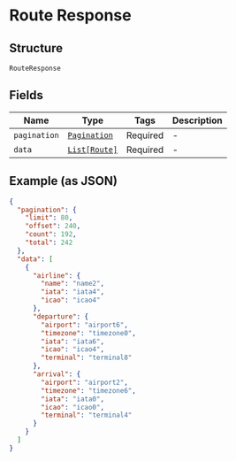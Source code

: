 
# Route Response

## Structure

`RouteResponse`

## Fields

| Name | Type | Tags | Description |
|  --- | --- | --- | --- |
| `pagination` | [`Pagination`](../../doc/models/pagination.md) | Required | - |
| `data` | [`List[Route]`](../../doc/models/route.md) | Required | - |

## Example (as JSON)

```json
{
  "pagination": {
    "limit": 80,
    "offset": 240,
    "count": 192,
    "total": 242
  },
  "data": [
    {
      "airline": {
        "name": "name2",
        "iata": "iata4",
        "icao": "icao4"
      },
      "departure": {
        "airport": "airport6",
        "timezone": "timezone0",
        "iata": "iata6",
        "icao": "icao4",
        "terminal": "terminal8"
      },
      "arrival": {
        "airport": "airport2",
        "timezone": "timezone6",
        "iata": "iata0",
        "icao": "icao0",
        "terminal": "terminal4"
      }
    }
  ]
}
```

